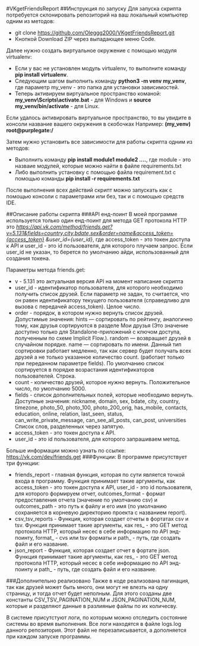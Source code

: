 #VKgetFriendsReport
##Инструкция по запуску
Для запуска скрипта потребуется склонировать репозиторий на ваш локальный компьютер одним из методов:

- git clone https://github.com/Oleggg2000/VKgetFriendsReport.git
- Кнопкой Download ZIP через выпадающее меню Code.

Далее нужно создать виртуальное окружение с помощью модуля virtualenv:

- Если у вас не установлен модуль virtualenv, то выполните команду <strong>pip install virtualenv</strong>.
- Следующим шагом выполнить команду <strong>python3 -m venv my_venv</strong>, где параметр my_venv - это
 папка для установки зависимостей.
- Теперь активируем виртуальное пространство команой: <strong>my_venv\Scripts\activate.bat</strong> - для Windows и 
<strong>source my_venv/bin/activate</strong> - для Linux.

Если удалось активировать виртуальное пространство, то вы увидите в консоли название вашего окружения в скобочках 
Например: **(my_venv) root@purplegate:/**

Затем нужно установить все зависимости для работы скрипта одним из методов:

- Выполнить команду <strong>pip install module1 module2 ....</strong>, где module - это назваие модулей, которые можно 
найти в файле requirements.txt
- Либо выполнить установку с помощью файла requirement.txt с помощью команды 
<strong>pip install -r requirements.txt</strong>

После выполнения всех действий скрипт можно запускать как с помощью консоли с параметрами или без, так и с помощью
средств IDE.

##Описание работы скрипта
###API енд-поинт
В моей программе используется только один енд-поинт для метода GET протокола HTTP это 
*https://api.vk.com/method/friends.get?v=5.131&fields=country,city,bdate,sex&order=name&access_token={access_token}
&user_id={user_id}*, где access_token - это токен доступа к API и user_id - это id пользователя, для 
которого плучаем запрос. Если user_id не указан, то берется по умолчанию айди, использованный для создания токена.

Параметры метода friends.get:
- v - 5.131 это актуальная версия API на момент написание скрипта
- user_id - идентификатор пользователя, для которого необходимо получить список друзей. Если параметр не задан, то 
считается, что он равен идентификатору текущего пользователя (справедливо для вызова с передачей access_token).
Целое число.
- order - порядок, в котором нужно вернуть список друзей. Допустимые значения: hints — сортировать по рейтингу, 
аналогично тому, как друзья сортируются в разделе Мои друзья (Это значение доступно только для Standalone-приложений 
с ключом доступа, полученным по схеме Implicit Flow.).
random — возвращает друзей в случайном порядке. name — сортировать по имени. Данный тип сортировки работает медленно, 
так как сервер будет получать всех друзей а не только указанное количество count. 
(работает только при переданном параметре fields). По умолчанию список сортируется в порядке возрастания идентификаторов пользователей.
Строка.
- count - количество друзей, которое нужно вернуть. Положительное число, по умолчанию 5000.
- fields - список дополнительных полей, которые необходимо вернуть.
Доступные значения: nickname, domain, sex, bdate, city, country, timezone, photo_50, photo_100, photo_200_orig, 
has_mobile, contacts, education, online, relation, last_seen, status, can_write_private_message, can_see_all_posts, 
can_post, universities Список слов, разделенных через запятую.
- access_token - это токен доступа к API.
- user_id - это id пользователя, для которого запрашиваем метод.

Больше информации можно узнать по ссылке: https://vk.com/dev/friends.get
###Функции:
В программе присутствует три функции:

- friends_report - главная функция, которая по сути является точкой входа в программу. Функция принимает такие 
аргументы, как access_token - это токен доступа к API, user_id - это id пользователя, для которого формируем отчет, 
outcomes_format - формат предоставления отчета (значение по умолчанию csv) и outcomes_path - это путь к файлу и его имя
(по умолчанию сохраняется в корневую директорию проекта с названием report).
- csv_tsv_reports - Функция, которая создает отчеты в фортатах csv и tsv. Функция принимает такие 
аргументы, как res_ - это GET метод протокола HTTP, который несес в себе информацию по API энд-поинту,
format_ - cvs или tsv форматы и path_ - путь, где создать файл и его название.
- json_report - Функция, которая создает отчет в фортате json. Функция принимает такие 
аргументы, как res_ - это GET метод протокола HTTP, который несес в себе информацию по API энд-поинту и
path_ - путь, где создать файл и его название.

###Дополнительно реализовано
Также в коде реализована пагинация, так как друзей может быть много, они могут не влезть на одну страницу, и
тогда отчет будет неполным. Для этого созданы две константы CSV_TSV_PAGINATION_NUM и JSON_PAGINATION_NUM, которые и 
разделяют данные в разлияные файлы по их количесву.

В системе присутстуют логи, по которым можно отследить состояние системы во время
выполнения. Все логи находятся в файле logs.log данного репозитория. Этот файл не перезаписывается, а дополняется при 
каждом запуске программы.